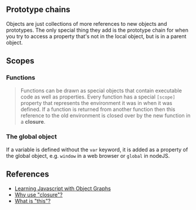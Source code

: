 ## Prototype chains

Objects are just collections of more references to new objects and prototypes. The only special thing they add is the prototype chain for when you try to access a property that's not in the local object, but is in a parent object.

## Scopes

### Functions

> Functions can be drawn as special objects that contain executable code as well as properties. Every function has a special `[scope]` property that represents the environment it was in when it was defined. If a function is returned from another function then this reference to the old environment is closed over by the new function in a **closure**.

### The global object

If a variable is defined without the `var` keyword, it is added as a property of the global object, e.g. `window` in a web browser or `global` in nodeJS.

## References

- [Learning Javascript with Object Graphs](http://howtonode.org/object-graphs)
- [Why use "closure"?](http://howtonode.org/why-use-closure)
- [What is "this"?](http://howtonode.org/what-is-this)

